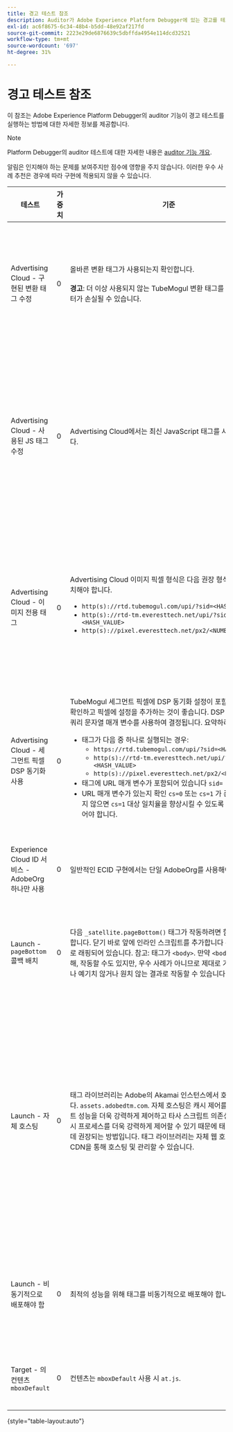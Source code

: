 ```yaml
---
title: 경고 테스트 참조
description: Auditor가 Adobe Experience Platform Debugger에 있는 경고를 테스트하는 방법을 알아봅니다.
exl-id: ac6f8675-6c34-48b4-b5dd-48e92af217fd
source-git-commit: 2223e29de6876639c5dbffda4954e114dcd32521
workflow-type: tm+mt
source-wordcount: '697'
ht-degree: 31%

---
```


# 경고 테스트 참조

이 참조는 Adobe Experience Platform Debugger의 auditor 기능이 경고 테스트를 실행하는 방법에 대한 자세한 정보를 제공합니다.

>[!NOTE]
>
>Platform Debugger의 auditor 테스트에 대한 자세한 내용은 [auditor 기능 개요](./overview.md).

알림은 인지해야 하는 문제를 보여주지만 점수에 영향을 주지 않습니다. 이러한 우수 사례 추천은 경우에 따라 구현에 적용되지 않을 수 있습니다.

| 테스트 | 가중치 | 기준 | 권장 사항 |
| --- | --- | --- | --- |
| Advertising Cloud - 구현된 변환 태그 수정 | 0 | 올바른 변환 태그가 사용되는지 확인합니다.<br><br>**경고**: 더 이상 사용되지 않는 TubeMogul 변환 태그를 사용하면 데이터가 손실될 수 있습니다. | 변환 픽셀을 새로운 Advertising Cloud 이미지 전용 변환 태그로 업그레이드합니다. 이 작업은 [Advertising Cloud 태그 확장](https://experienceleague.adobe.com/docs/experience-platform/destinations/catalog/advertising/adobe-advertising-cloud.html). |
| Advertising Cloud - 사용된 JS 태그 수정 | 0 | Advertising Cloud에서는 최신 JavaScript 태그를 사용해야 합니다. | Advertising Cloud JavaScript를 최신 버전으로 업그레이드하십시오. 더 이상 사용되지 않는 JavaScript 버전을 사용하면 기능이 손실될 수 있습니다. 이 작업은 [Advertising Cloud 태그 확장](https://experienceleague.adobe.com/docs/experience-platform/destinations/catalog/advertising/adobe-advertising-cloud.html). |
| Advertising Cloud - 이미지 전용 태그 | 0 | Advertising Cloud 이미지 픽셀 형식은 다음 권장 형식 중 하나와 일치해야 합니다. <ul><li>`http(s)://rtd.tubemogul.com/upi/?sid=<HASH_VALUE>`</li><li>`http(s)://rtd-tm.everesttech.net/upi/?sid=<HASH_VALUE>`</li><li>`http(s)://pixel.everesttech.net/px2/<NUMERIC_ID>?`</li></ul> | Advertising Cloud 픽셀을 새로운 Advertising Cloud 이미지 전용 태그로 업그레이드하여 전체 Advertising Cloud 기능을 활용할 수 있습니다. 이 작업은 [Advertising Cloud 태그 확장](https://experienceleague.adobe.com/docs/experience-platform/destinations/catalog/advertising/adobe-advertising-cloud.html). |
| Advertising Cloud - 세그먼트 픽셀 DSP 동기화 사용 | 0 | TubeMogul 세그먼트 픽셀에 DSP 동기화 설정이 포함되어 있는지 확인하고 픽셀에 설정을 추가하는 것이 좋습니다. DSP 동기화 설정은 쿼리 문자열 매개 변수를 사용하여 결정됩니다. 요약하려면: <ul><li>태그가 다음 중 하나로 실행되는 경우:<ul><li>`https://rtd.tubemogul.com/upi/?sid=<HASH_VALUE>`</li><li>`http(s)://rtd-tm.everesttech.net/upi/?sid=<HASH_VALUE>`</li><li>`http(s)://pixel.everesttech.net/px2/<NUMERIC_ID>?`</li></ul></li><li>태그에 URL 매개 변수가 포함되어 있습니다 `sid=`</li><li>URL 매개 변수가 있는지 확인 `cs=0` 또는 `cs=1` 가 존재하며, 그렇지 않으면 `cs=1` 대상 일치율을 향상시킬 수 있도록 픽셀에 추가되어야 합니다.</li></ul> | URL 매개 변수 추가 `cs=1` DSP 동기화가 발생할 수 있도록 Advertising Cloud 픽셀에 매핑하여 대상 일치율을 높입니다. 이 작업은 [Advertising Cloud 태그 확장](https://experienceleague.adobe.com/docs/experience-platform/destinations/catalog/advertising/adobe-advertising-cloud.html). |
| Experience Cloud ID 서비스 - AdobeOrg 하나만 사용 | 0 | 일반적인 ECID 구현에서는 단일 AdobeOrg를 사용해야 합니다. | 이 구현에 대해 여러 AdobeOrg ID가 있는지 확인합니다. <br><br>[추가 정보](https://experienceleague.adobe.com/docs/id-service/using/intro/id-request.html) |
| Launch - `pageBottom` 콜백 배치 | 0 | 다음 `_satellite.pageBottom()` 태그가 작동하려면 함수가 있어야 합니다. 닫기 바로 앞에 인라인 스크립트를 추가합니다 `</body>` 태그로 래핑되어 있습니다. 참고: 태그가 `<body>`. 만약 `<body>` 태그로 인해, 작동할 수도 있지만, 우수 사례가 아니므로 제대로 기능하지 않거나 예기치 않거나 원치 않는 결과로 작동할 수 있습니다. | 닫기 바로 앞에 인라인 스크립트를 추가합니다 `</body>` 태그로 래핑되어 있습니다. <br><br>[추가 정보](https://experienceleague.adobe.com/docs/experience-platform/tags/client-side/asynchronous-deployment.html) |
| Launch - 자체 호스팅 | 0 | 태그 라이브러리는 Adobe의 Akamai 인스턴스에서 호스팅 중입니다. `assets.adobedtm.com`. 자체 호스팅은 캐시 제어를 통해 웹 사이트 성능을 더욱 강력하게 제어하고 타사 스크립트 의존성을 줄이며 게시 프로세스를 더욱 강력하게 제어할 수 있기 때문에 태그를 로드하는 데 권장되는 방법입니다. 태그 라이브러리는 자체 웹 호스팅 또는 CDN을 통해 호스팅 및 관리할 수 있습니다. | 자체 호스팅으로 전환하는 것은 페이지에서 태그를 로드하는 것입니다. Akamai CDN을 통한 호스팅은 대부분의 경우 작동하지만 자체 호스팅이 페이지 성능을 향상시킵니다. <br><br>추가 정보:<ul><li>[태그 빠른 시작 안내서](https://experienceleague.adobe.com/docs/experience-platform/tags/client-side/asynchronous-deployment.html)</li><li>[비동기 배포](https://experienceleague.adobe.com/docs/experience-platform/tags/client-side/asynchronous-deployment.html)</li></ul> |
| Launch - 비동기적으로 배포해야 함 | 0 | 최적의 성능을 위해 태그를 비동기적으로 배포해야 합니다. | 다음을 포함합니다 `async` 적절한 태그 기능을 보장하기 위한 인라인 스크립트의 매개 변수 <br><br>[추가 정보](https://experienceleague.adobe.com/docs/experience-platform/tags/client-side/asynchronous-deployment.html) |
| Target - 의 컨텐츠 `mboxDefault` | 0 | 컨텐츠는 `mboxDefault` 사용 시 `at.js`. | 콘텐츠를 사용할 수 있는지 확인합니다. <br><br>[추가 정보](https://experienceleague.adobe.com/docs/target/using/implement-target/implementing-target.html) |

{style=&quot;table-layout:auto&quot;}
